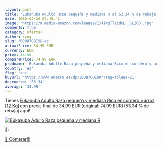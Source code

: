 ```yaml
---
layout: post
title: 'Eukanuba Adulto Raza pequeña y mediana R al 53.34 % de rebaja'
date: 2020-03-30 07:45:41
image: 'https://m.media-amazon.com/images/I/41NgTTziduL._SL200_.jpg'
comments: true
category: ofertas
author: ring
slug: 'B00B7GOI9K-es'
actualPrice: 34.99 EUR
currency: EUR
price: 34.99
comparePrice: 74.99 EUR
prodname: 'Eukanuba Adulto Raza pequeña y mediana Rico en cordero y arroz [12 Kg]'
country: 'es'
flag: '🇪🇸'
buyurl: 'https://www.amazon.es/dp/B00B7GOI9K/?tag=tolees-21'
descuento: '53.34'
average: '34.99'
---
```


Tienes [Eukanuba Adulto Raza pequeña y mediana Rico en cordero y arroz [12 Kg]](https://www.amazon.es/dp/B00B7GOI9K/?tag=tolees-21) con precio final de  34.99 EUR (original: 74.99 EUR) (53.34 %  de rebaja) aqui!

[![Eukanuba Adulto Raza pequeña y mediana R](https://m.media-amazon.com/images/I/41NgTTziduL._SL200_.jpg)](https://www.amazon.es/dp/B00B7GOI9K/?tag=tolees-21)

🔎:


[🛒 Comprar!!!](https://www.amazon.es/dp/B00B7GOI9K/?tag=tolees-21)
